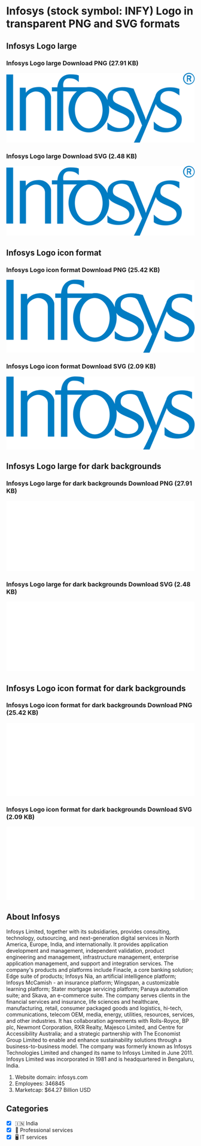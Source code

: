 # Infosys (stock symbol: INFY) Logo in transparent PNG and SVG formats

## Infosys Logo large

### Infosys Logo large Download PNG (27.91 KB)

![Infosys Logo large Download PNG (27.91 KB)](/img/orig/INFY_BIG-9635f314.png)

### Infosys Logo large Download SVG (2.48 KB)

![Infosys Logo large Download SVG (2.48 KB)](/img/orig/INFY_BIG-bde7bb21.svg)

## Infosys Logo icon format

### Infosys Logo icon format Download PNG (25.42 KB)

![Infosys Logo icon format Download PNG (25.42 KB)](/img/orig/INFY-bf47e1fb.png)

### Infosys Logo icon format Download SVG (2.09 KB)

![Infosys Logo icon format Download SVG (2.09 KB)](/img/orig/INFY-480a1f37.svg)

## Infosys Logo large for dark backgrounds

### Infosys Logo large for dark backgrounds Download PNG (27.91 KB)

![Infosys Logo large for dark backgrounds Download PNG (27.91 KB)](/img/orig/INFY_BIG.D-dd9a1393.png)

### Infosys Logo large for dark backgrounds Download SVG (2.48 KB)

![Infosys Logo large for dark backgrounds Download SVG (2.48 KB)](/img/orig/INFY_BIG.D-b77fb1f4.svg)

## Infosys Logo icon format for dark backgrounds

### Infosys Logo icon format for dark backgrounds Download PNG (25.42 KB)

![Infosys Logo icon format for dark backgrounds Download PNG (25.42 KB)](/img/orig/INFY.D-7896b1a8.png)

### Infosys Logo icon format for dark backgrounds Download SVG (2.09 KB)

![Infosys Logo icon format for dark backgrounds Download SVG (2.09 KB)](/img/orig/INFY.D-856fca26.svg)

## About Infosys

Infosys Limited, together with its subsidiaries, provides consulting, technology, outsourcing, and next-generation digital services in North America, Europe, India, and internationally. It provides application development and management, independent validation, product engineering and management, infrastructure management, enterprise application management, and support and integration services. The company's products and platforms include Finacle, a core banking solution; Edge suite of products; Infosys Nia, an artificial intelligence platform; Infosys McCamish - an insurance platform; Wingspan, a customizable learning platform; Stater mortgage servicing platform; Panaya automation suite; and Skava, an e-commerce suite. The company serves clients in the financial services and insurance, life sciences and healthcare, manufacturing, retail, consumer packaged goods and logistics, hi-tech, communications, telecom OEM, media, energy, utilities, resources, services, and other industries. It has collaboration agreements with Rolls-Royce, BP plc, Newmont Corporation, RXR Realty, Majesco Limited, and Centre for Accessibility Australia; and a strategic partnership with The Economist Group Limited to enable and enhance sustainability solutions through a business-to-business model. The company was formerly known as Infosys Technologies Limited and changed its name to Infosys Limited in June 2011. Infosys Limited was incorporated in 1981 and is headquartered in Bengaluru, India.

1. Website domain: infosys.com
2. Employees: 346845
3. Marketcap: $64.27 Billion USD


## Categories
- [x] 🇮🇳 India
- [x] 💼 Professional services
- [x] 🖥️ IT services
